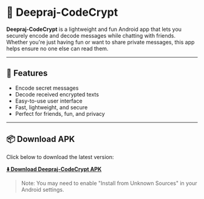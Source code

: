 # 🔐 Deepraj-CodeCrypt

**Deepraj-CodeCrypt** is a lightweight and fun Android app that lets you securely encode and decode messages while chatting with friends. Whether you're just having fun or want to share private messages, this app helps ensure no one else can read them.

---

## 🚀 Features

- Encode secret messages
- Decode received encrypted texts
- Easy-to-use user interface
- Fast, lightweight, and secure
- Perfect for friends, fun, and privacy

---

## 📦 Download APK

Click below to download the latest version:

**[⬇️ Download Deepraj-CodeCrypt APK](https://github.com/Deepraj-Mukhopadhyay/Code-Crypt/releases/latest/download/deepraj-codecrypt.apk)**

> Note: You may need to enable "Install from Unknown Sources" in your Android settings.

